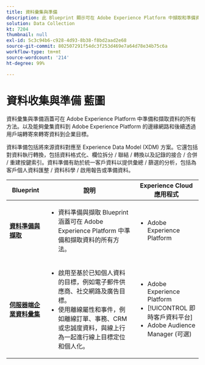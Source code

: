 ```yaml
---
title: 資料彙集與準備
description: 此 Blueprint 顯示可在 Adobe Experience Platform 中擷取和準備資料的所有方法。
solution: Data Collection
kt: 7204
thumbnail: null
exl-id: 5c3c94b6-c928-4d93-8b38-f8bd2aad2e68
source-git-commit: 802507291f54dc3f253d469e7a64d78e34b75c6a
workflow-type: tm+mt
source-wordcount: '214'
ht-degree: 99%

---
```


# 資料收集與準備 藍圖

資料彙集與準備涵蓋可在 Adobe Experience Platform 中準備和擷取資料的所有方法。以及能夠彙集資料到 Adobe Experience Platform 的邊緣網路和後續透過用戶端轉寄來轉寄資料到企業目標。

資料準備包括將來源資料對應至 Experience Data Model (XDM) 方案。它還包括對資料執行轉換，包括資料格式化、欄位拆分 / 聯結 / 轉換以及記錄的接合 / 合併 / 重建按鍵索引。資料準備有助於統一客戶資料以提供彙總 / 篩選的分析，包括為客戶個人資料匯整 / 資料科學 / 啟用報告或準備資料。

| Blueprint | 說明 | Experience Cloud 應用程式 |
|---|---|---|
| **[資料準備與擷取](ingestion.md)** | <ul><li>資料準備與擷取 Blueprint 涵蓋可在 Adobe Experience Platform 中準備和擷取資料的所有方法。</ul></li> | <ul><li> Adobe Experience Platform </ul></li> |
| **[伺服器端企業資料彙集](server-side-collection.md)** | <ul><li>啟用至基於已知個人資料的目標，例如電子郵件供應商、社交網路及廣告目標。 </li><li>使用離線屬性和事件，例如離線訂單、事務、CRM 或忠誠度資料，與線上行為一起進行線上目標定位和個人化。</li></ul> | <ul><li>Adobe Experience Platform</li><li> [!UICONTROL 即時客戶資料平台]</li><li>Adobe Audience Manager (可選)</li></ul> |
